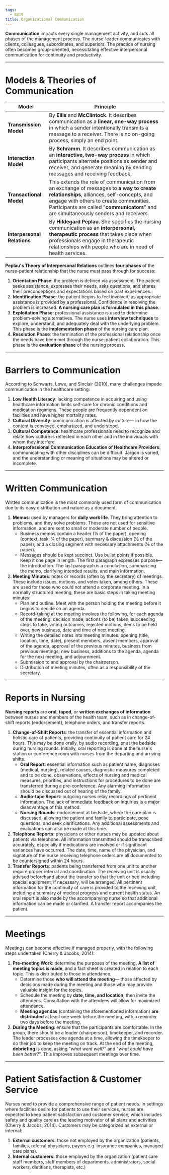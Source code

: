 ```yaml
---
tags:
  - B419
title: Organizational Communication
---
```

**Communication** impacts every single management activity, and cuts all phases of the management process. The nurse-leader communicates with clients, colleagues, subordinates, and superiors. The practice of nursing often becomes group-oriented, necessitating effective interpersonal communication for continuity and productivity.
___
# Models & Theories of Communication
| Model                       | Principle                                                                                                                                                                                                                                                                   |
| --------------------------- | --------------------------------------------------------------------------------------------------------------------------------------------------------------------------------------------------------------------------------------------------------------------------- |
| **Transmission Model**      | By **Ellis** and **McClintock**. It describes communication as a **linear, one-way process** in which a sender intentionally transmits a message to a receiver. There is no on-going process, simply an end point.                                                          |
| **Interaction Model**       | By **Schramm**. It describes communication as an **interactive, two-way process** in which participants alternate positions as sender and receiver, and generate meaning by sending messages and receiving feedback.                                                        |
| **Transactional Model**     | This extends the role of communication from an exchange of messages to **a way to create relationships**, alliances, self-concepts, and engage with others to create communities. Participants are called "**communicators**" and are simultaneously senders and receivers. |
| **Interpersonal Relations** | By **Hildegard Peplau**. She specifies the nursing communication as an **interpersonal, therapeutic process** that takes place when professionals engage in therapeutic relationships with people who are in need of health services.                                       |

**Peplau's Theory of Interpersonal Relations** outlines **four phases** of the nurse-patient relationship that the nurse must pass through for success:
1. **Orientation Phase**: the problem is defined via assessment. The patient seeks assistance, expresses their needs, asks questions, and shares their preconceptions and expectations based on past experiences.
2. **Identification Phase**: the patient begins to feel involved, as appropriate assistance is provided by a professional. Confidence in resolving the problem is increased. **A nursing care plan is formulated in this phase**.
3. **Exploitation Phase**: professional assistance is used to determine problem-solving alternatives. The nurse uses **interview techniques** to explore, understand, and adequately deal with the underlying problem. This phase is the **implementation phase** of the nursing care plan.
4. **Resolution Phase**: the termination of the professional relationship once the needs have been met through the nurse-patient collaboration. This phase is the **evaluation phase** of the nursing process.
___
# Barriers to Communication
According to Schwarts, Lowe, and Sinclair (2010), many challenges impede communication in the healthcare setting:
1. **Low Health Literacy**: lacking competence in acquiring and using healthcare information limits self-care for chronic conditions and medication regimens. These people are frequently dependent on facilities and have higher mortality rates.
2. **Cultural Diversity**: communication is affected by culture— in how the content is conveyed, emphasized, and understood.
3. **Cultural Competence**: healthcare professionals need to recognize and relate how culture is reflected in each other and in the individuals with whom they interfere.
4. **Interprofessional Communication Education of Healthcare Providers**: communicating with other disciplines can be difficult. Jargon is varied, and the understanding or meaning of situations may be altered or incomplete.
___
# Written Communication
Written communication is the most commonly used form of communication due to its easy distribution and nature as a document.
1. **Memos**: used by managers for **daily work life**. They bring attention to problems, and they solve problems. These are not used for sensitive information, and are sent to small or moderate number of people.
	- Business memos contain a header (⅛ of the paper), opening (context, task; ¼ of the paper), summary & discussion (½ of the paper), and a closing segment with necessary attachments (⅛ of the paper).
	- Messages should be kept succinct. Use bullet points if possible. Keep it one page in length. The first paragraph expresses purpose— the introduction. The last paragraph is a conclusion, summarizing the memo, clarifying intended results, and main information.
2. **Meeting Minutes**: notes or records (often by the secretary) of meetings. These include issues, motions, and votes taken, among others. These are used for those who could not attend a corporate meeting. In a normally structured meeting, these are basic steps in taking meeting minutes:
	- Plan and outline. Meet with the person holding the meeting before it begins to decide on an agenda.
	- Record-taking at the meeting involves the following, for each agenda of the meeting: decision made, actions (to be) taken, succeeding steps to take, voting outcomes, rejected motions, items to be held over, new business, date and time of next meeting.
	- Writing the detailed notes into meeting minutes: opening (title, location, time, date), present members, absent members, approval of the agenda, approval of the previous minutes, business from previous meetings, new business, additions to the agenda, agenda for the next meeting, and adjournment.
	- Submission to and approval by the chairperson.
	- Distribution of meeting minutes, often as a responsibility of the secretary.
___
# Reports in Nursing
**Nursing reports** are **oral**, **taped**, or **written exchanges of information** between nurses and members of the health team, such as in change-of-shift reports (endorsement), telephone orders, and transfer reports.
1. **Change-of-Shift Reports**: the transfer of essential information and holistic care of patients, providing continuity of patient care for 24 hours. This may be done orally, by audio recording, or at the bedside during nursing rounds. Initially, oral reporting is done at the nurse's station or conference room with nurses from the departing and arriving shifts.
	- **Oral Report**: essential information such as patient name, diagnoses (medical, nursing), related causes, diagnostic measures completed and to be done, observations, effects of nursing and medical measures, priorities, and instructions for procedures to be done are transferred during a pre-conference. Any alarming information should be discussed out of hearing of the family.
	- **Audio-tape Report**: outgoing nurses relay recordings of pertinent information. The lack of immediate feedback on inquiries is a major disadvantage of this method.
	- **Nursing Rounds**: endorsement at bedside, where the care plan is discussed, allowing the patient and family to participate, pose questions, and seek clarifications. Any additional assessments and evaluations can also be made at this time.
2. **Telephone Reports**: physicians or other nurses may be updated about patients via telephone. All information transmitted should be transcribed accurately, especially if medications are involved or if significant variances have occurred. The date, time, name of the physician, and signature of the nurse receiving telephone orders are all documented to be countersigned within 24 hours.
3. **Transfer Reports**: patients being transferred from one unit to another require proper referral and coordination. The receiving unit is usually advised beforehand about the transfer so that the unit or bed including special equipment, if necessary, will be arranged. All pertinent information for the continuity of care is provided to the receiving unit, including a summary of medical progress and current health status. An oral report is also made by the accompanying nurse so that additional information can be made or clarified. A transfer report accompanies the patient.
___
# Meetings
Meetings can become effective if managed properly, with the following steps undertaken (Cherry & Jacobs, 2014):
1. **Pre-meeting Work**: determine the purposes of the meeting. **A list of meeting topics is made**, and a fact sheet is created in relation to each topic. This is distributed to those in attendance.
	- Determine those **who will attend the meeting**— those affected by decisions made during the meeting and those who may provide valuable insight for the topics.
	- Schedule the meeting by **date, time, and location**, then invite the attendees. Consultation with the attendees will allow for maximized attendance.
	- **Meeting agendas** (containing the aforementioned information) **are distributed** at least one week before the meeting, with a reminder two days before the meeting.
2. **During the Meeting**: ensure that the participants are comfortable. In the group, there should be a leader (chairperson), timekeeper, and recorder. The leader processes one agenda at a time, allowing the timekeeper to do their job to keep the meeting on track. At the end of the meeting, **debriefing** is done, asking "*what went well?*" and "*what could have been better?*". This improves subsequent meetings over time.
___
# Patient Satisfaction & Customer Service
Nurses need to provide a comprehensive range of patient needs. In settings where facilities desire for patients to use their services, nurses are expected to keep patient satisfaction and customer service, which includes safety and quality care as the leading motivator of all plans and activities (Cherry & Jacobs, 2014). Customers may be categorized as external or internal:
1. **External customers**: those not employed by the organization (patients, families, referral physicians, payers e.g. insurance companies, managed care plans).
2. **Internal customers**: those employed by the organization (patient care staff members, staff members of departments, administrators, social workers, dietitians, therapists, etc.)